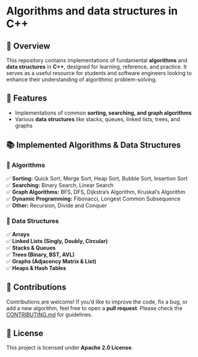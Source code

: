 # Algorithms and data structures in C++

## 📌 Overview  
This repository contains implementations of fundamental **algorithms** and **data structures** in **C++**, designed for learning, reference, and practice. 
It serves as a useful resource for students and software engineers looking to enhance their understanding of algorithmic problem-solving.

## 🚀 Features  
- Implementations of common **sorting, searching, and graph algorithms**  
- Various **data structures** like stacks, queues, linked lists, trees, and graphs  

## 📚 Implemented Algorithms & Data Structures  

### 🔹 Algorithms  
✅ **Sorting:** Quick Sort, Merge Sort, Heap Sort, Bubble Sort, Insertion Sort  
✅ **Searching:** Binary Search, Linear Search  
✅ **Graph Algorithms:** BFS, DFS, Dijkstra’s Algorithm, Kruskal’s Algorithm  
✅ **Dynamic Programming:** Fibonacci, Longest Common Subsequence  
✅ **Other:** Recursion, Divide and Conquer  

### 🔹 Data Structures  
✅ **Arrays**  
✅ **Linked Lists (Singly, Doubly, Circular)**  
✅ **Stacks & Queues**  
✅ **Trees (Binary, BST, AVL)**  
✅ **Graphs (Adjacency Matrix & List)**  
✅ **Heaps & Hash Tables**  

## 🤝 Contributions  
Contributions are welcome! If you’d like to improve the code, fix a bug, or add a new algorithm, feel free to open a **pull request**. Please check the [CONTRIBUTING.md](CONTRIBUTING.md) for guidelines.

## 📜 License  
This project is licensed under **Apache 2.0 License**.


